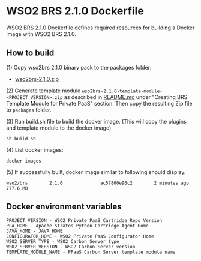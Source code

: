 # WSO2 BRS 2.1.0 Dockerfile

WSO2 BRS 2.1.0 Dockerfile defines required resources for building a Docker image with WSO2 BRS 2.1.0.

## How to build

(1) Copy wso2brs 2.1.0 binary pack to the packages folder:

* [wso2brs-2.1.0.zip](http://wso2.com/products/business-rules-server/)

(2) Generate template module `wso2brs-2.1.0-template-module-<PROJECT_VERSION>.zip` as described in [README.md](https://github.com/wso2/private-paas-cartridges/blob/master/wso2brs/2.1.0/template-module/README.md) under "Creating BRS Template Module for Private PaaS" section. Then copy the resulting Zip file to `packages` folder.


(3) Run build.sh file to build the docker image. (This will copy the plugins and template module to the docker image)
```
sh build.sh
```

(4) List docker images:
```
docker images
```
(5) If successfully built, docker image similar to following should display.
```
wso2/brs        2.1.0              ac57800e96c2        2 minutes ago         777.6 MB
```
## Docker environment variables
```
PROJECT_VERSION - WSO2 Private PaaS Cartridge Repo Version
PCA_HOME - Apache Stratos Python Cartridge Agent Home
JAVA_HOME - JAVA HOME
CONFIGURATOR_HOME - WSO2 Private PaaS Configurator Home
WSO2_SERVER_TYPE - WSO2 Carbon Server type
WSO2_SERVER_VERSION - WSO2 Carbon Server version
TEMPLATE_MODULE_NAME - PPaaS Carbon Server template module name
```